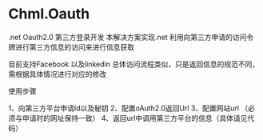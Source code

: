 # Chml.Oauth
.net Oauth2.0 第三方登录开发
本解决方案实现.net 利用向第三方申请的访问令牌进行第三方信息的访问来进行信息获取

目前支持Facebook 以及linkedin 总体访问流程类似，只是返回信息的规范不同，需根据具体情况进行对应的修改

使用步骤

1、向第三方平台申请Id以及秘钥
2、配置oAuth2.0返回Url
3、配置网站url （必须与申请时的网址保持一致）
4、返回url中调用第三方平台的信息（具体请见代码）

